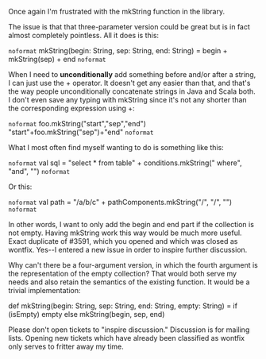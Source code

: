 Once again I'm frustrated with the mkString function in the library.

The issue is that that three-parameter version could be great but is in fact almost completely pointless.  All it does is this:

`noformat`
mkString(begin: String, sep: String, end: String) = begin + mkString(sep) + end
`noformat`

When I need to **unconditionally** add something before and/or after a string, I can just use the + operator.  It doesn't get any easier than that, and that's the way people unconditionally concatenate strings in Java and Scala both.  I don't even save any typing with mkString since it's not any shorter than the corresponding expression using +:

`noformat`
foo.mkString("start","sep","end")
"start"+foo.mkString("sep")+"end"
`noformat`

What I most often find myself wanting to do is something like this:

`noformat`
val sql = "select * from table" + conditions.mkString(" where", "and", "")
`noformat`

Or this:

`noformat`
val path = "/a/b/c" + pathComponents.mkString("/", "/", "")
`noformat`

In other words, I want to only add the begin and end part if the collection is not empty.  Having mkString work this way would be much more useful.
Exact duplicate of #3591, which you opened and which was closed as wontfix.
Yes--I entered a new issue in order to inspire further discussion.

Why can't there be a four-argument version, in which the fourth argument is the representation of the empty collection?  That would both serve my needs and also retain the semantics of the existing function.  It would be a trivial implementation:

def mkString(begin: String, sep: String, end: String, empty: String) = if (isEmpty) empty else mkString(begin, sep, end)

Please don't open tickets to "inspire discussion." Discussion is for mailing lists.  Opening new tickets which have already been classified as wontfix only serves to fritter away my time.
